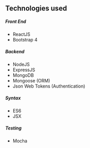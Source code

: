 ## Technologies used

##### Front End
 - ReactJS
 - Bootstrap 4
 
##### Backend
 - NodeJS
 - ExpressJS
 - MongoDB
 - Mongoose (ORM)
 - Json Web Tokens (Authentication)

##### Syntax
 - ES6
 - JSX

##### Testing
 - Mocha 
